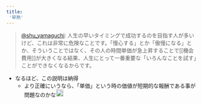 ```yaml
---
title:
 '早熟'
---
```


> [@shu_yamaguchi](https://twitter.com/shu_yamaguchi/status/1526351135648321536): 人生の早いタイミングで成功するのを目指す人が多いけど、これは非常に危険なことです。「慢心する」とか「傲慢になる」とか、そういうことではなく、その人の時間単価が急上昇することで[[機会費用]]が大きくなる結果、人生にとって一番重要な「いろんなことを試す」ことができなくなるからです。
- なるほど、この説明は納得
    - より正確にいうなら、「単価」という時の価値が短期的な報酬である事が問題なのかな<img src='https://scrapbox.io/api/pages/blu3mo-public/blu3mo/icon' alt='blu3mo.icon' height="19.5"/>

